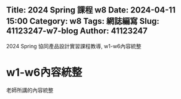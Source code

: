 Title: 2024 Spring 課程 w8
Date: 2024-04-11 15:00
Category: w8
Tags: 網誌編寫
Slug: 41123247-w7-blog
Author: 41123247
---

2024 Spring 協同產品設計實習課程教導, w1-w6內容統整

<!-- PELICAN_END_SUMMARY -->

# w1-w6內容統整
老師所講的內容統整